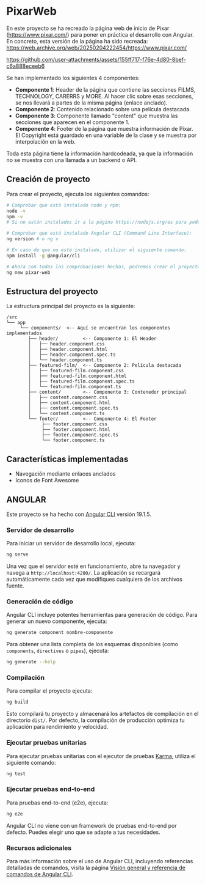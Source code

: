 # PixarWeb

En este proyecto se ha recreado la página web de inicio de Pixar (https://www.pixar.com/) para poner en práctica el desarrollo con Angular. En concreto, esta versión de la página ha sido recreada: https://web.archive.org/web/20250204222454/https://www.pixar.com/


https://github.com/user-attachments/assets/155ff717-f76e-4d80-8bef-c6a888eceeb6


Se han implementado los siguientes 4 componentes:

- **Componente 1**: Header de la página que contiene las secciones FILMS, TECHNOLOGY, CARERRS y MORE. Al hacer clic sobre esas secciones, se nos llevará a partes de la misma página (enlace anclado).
- **Componente 2**: Contenido relacionado sobre una película destacada.
- **Componente 3**: Componente llamado "content" que muestra las secciones que aparecen en el componente 1.
- **Componente 4**: Footer de la página que muestra información de Pixar. El Copyright está guardado en una variable de la clase y se muestra por interpolación en la web.

Toda esta página tiene la información hardcodeada, ya que la información no se muestra con una llamada a un backend o API.

## Creación de proyecto

Para crear el proyecto, ejecuta los siguientes comandos:
```bash
# Comprobar que está instalado node y npm:
node -v
npm -v 
# Si no están instalados ir a la página https://nodejs.org/es para poder tener ambas utilidades en el equipo(npm se instalará con node).

# Comprobar que está instalado Angular CLI (Command Line Interface):
ng version # o ng v

# En caso de que no esté instalado, utilizar el siguiente comando:
npm install -g @angular/cli

# Ahora con todas las comprobaciones hechas, podremos crear el proyecto con el siguiente comando:
ng new pixar-web
```

## Estructura del proyecto

La estructura principal del proyecto es la siguiente:

```
/src
└── app
     └── components/  <-- Aquí se encuentran los componentes implementados
        ├── header/         <-- Componente 1: El Header
        │   ├── header.component.css
        │   ├── header.component.html
        │   ├── header.component.spec.ts
        │   └── header.component.ts
        ├── featured-film/  <-- Componente 2: Película destacada
        │   ├── featured-film.component.css
        │   ├── featured-film.component.html
        │   ├── featured-film.component.spec.ts
        │   └── featured-film.component.ts
        ├── content/        <-- Componente 3: Contenedor principal
        │   ├── content.component.css
        │   ├── content.component.html
        │   ├── content.component.spec.ts
        │   └── content.component.ts
        └── footer/         <-- Componente 4: El Footer
             ├── footer.component.css
             ├── footer.component.html
             ├── footer.component.spec.ts
             └── footer.component.ts
```

## Características implementadas

- Navegación mediante enlaces anclados
- Iconos de Font Awesome

## ANGULAR 

Este proyecto se ha hecho con [Angular CLI](https://github.com/angular/angular-cli) versión 19.1.5.

### Servidor de desarrollo

Para iniciar un servidor de desarrollo local, ejecuta:

```bash
ng serve
```

Una vez que el servidor esté en funcionamiento, abre tu navegador y navega a `http://localhost:4200/`. La aplicación se recargará automáticamente cada vez que modifiques cualquiera de los archivos fuente.

### Generación de código

Angular CLI incluye potentes herramientas para generación de código. Para generar un nuevo componente, ejecuta:

```bash
ng generate component nombre-componente
```

Para obtener una lista completa de los esquemas disponibles (como `components`, `directives` o `pipes`), ejecuta:

```bash
ng generate --help
```

### Compilación

Para compilar el proyecto ejecuta:

```bash
ng build
```

Esto compilará tu proyecto y almacenará los artefactos de compilación en el directorio `dist/`. Por defecto, la compilación de producción optimiza tu aplicación para rendimiento y velocidad.

### Ejecutar pruebas unitarias

Para ejecutar pruebas unitarias con el ejecutor de pruebas [Karma](https://karma-runner.github.io), utiliza el siguiente comando:

```bash
ng test
```

### Ejecutar pruebas end-to-end

Para pruebas end-to-end (e2e), ejecuta:

```bash
ng e2e
```

Angular CLI no viene con un framework de pruebas end-to-end por defecto. Puedes elegir uno que se adapte a tus necesidades.

### Recursos adicionales

Para más información sobre el uso de Angular CLI, incluyendo referencias detalladas de comandos, visita la página [Visión general y referencia de comandos de Angular CLI](https://angular.dev/tools/cli).

